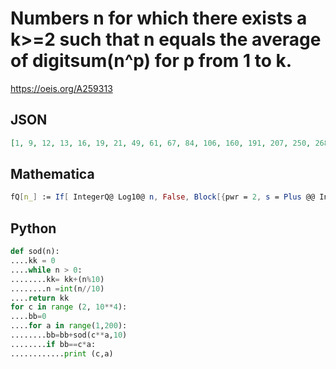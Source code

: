 # Numbers n for which there exists a k\>\=2 such that n equals the average of digitsum\(n^p\) for p from 1 to k\.
https://oeis.org/A259313
## JSON
```JSON
[1, 9, 12, 13, 16, 19, 21, 49, 61, 67, 84, 106, 160, 191, 207, 250, 268, 373, 436, 783, 2321, 3133, 3786, 3805, 4842, 5128, 8167, 13599, 29431, 35308]
```
## Mathematica
```Mathematica
fQ[n_] := If[ IntegerQ@ Log10@ n, False, Block[{pwr = 2, s = Plus @@ IntegerDigits@ n}, While[s = s + Plus @@ IntegerDigits[n^pwr]; s < n*pwr, pwr++]; If[s == n*pwr, True, False]]]; k = 1; lst = {1}; While[k < 100001, If[fQ@ k, AppendTo[lst, k]]; k++]; lst (* _Robert G. Wilson v_, Jul 30 2015 *)
```
## Python
```Python
def sod(n):
....kk = 0
....while n > 0:
........kk= kk+(n%10)
........n =int(n//10)
....return kk
for c in range (2, 10**4):
....bb=0
....for a in range(1,200):
........bb=bb+sod(c**a,10)
........if bb==c*a:
............print (c,a)
```
